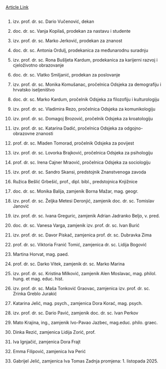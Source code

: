 [Article Link](https://www.fhs.hr/fakultetsko_vijece/clanovi)

## 
1. izv. prof. dr. sc. Dario Vučenović, dekan
2. doc. dr. sc. Vanja Kopilaš, prodekan za nastavu i studente
3. izv. prof. dr. sc. Marko Jerković, prodekan za znanost
4. doc. dr. sc. Antonia Ordulj, prodekanica za međunarodnu suradnju
5. izv. prof. dr. sc. Rona Bušljeta Kardum, prodekanica za karijerni razvoj i cjeloživotno obrazovanje
6. doc. dr. sc. Vlatko Smiljanić, prodekan za poslovanje
7. izv. prof. dr. sc. Monika Komušanac, pročelnica Odsjeka za demografiju i hrvatsko iseljeništvo
8. doc. dr. sc. Marko Kardum, pročelnik Odsjeka za filozofiju i kulturologiju
9. izv. prof. dr. sc. Vladimira Rezo, pročelnica Odsjeka za komunikologiju
10. izv. prof. dr. sc. Domagoj Brozović, pročelnik Odsjeka za kroatologiju  

11. izv. prof. dr. sc. Katarina Dadić, pročelnica Odsjeka za odgojno-obrazovne znanosti
12. prof. dr. sc. Mladen Tomorad, pročelnik Odsjeka za povijest
13. izv. prof. dr. sc. Lovorka Brajković, pročelnica Odsjeka za psihologiju
14. prof. dr. sc. Irena Cajner Mraović, pročelnica Odsjeka za sociologiju
15. izv. prof. dr. sc. Sandro Skansi, predstojnik Znanstvenoga zavoda
16. Ružica Bešlić Grbešić, prof., dipl. bibl., predstojnica Knjižnice
17. doc. dr. sc. Monika Balija, zamjenik Borna Mažar, mag. geogr.
18. izv. prof. dr. sc. Željka Metesi Deronjić, zamjenik doc. dr. sc. Tomislav Janović
19. izv. prof. dr. sc. Ivana Greguric, zamjenik Adrian Jadranko Beljo, v. pred.
20. doc. dr. sc. Vanesa Varga, zamjenik izv. prof. dr. sc. Ivan Burić
21. izv. prof. dr. sc. Davor Piskač, zamjenica prof. dr. sc. Dubravka Zima
22. prof. dr. sc. Viktoria Franić Tomić, zamjenica dr. sc. Lidija Bogović
23. Martina Horvat, mag. paed.
24. prof. dr. sc. Darko Vitek, zamjenik dr. sc. Marko Marina
25. izv. prof. dr. sc. Kristina Milković, zamjenik Alen Moslavac, mag. philol. hung. et mag. educ. hist.
26. izv. prof. dr. sc. Maša Tonković Graovac, zamjenica izv. prof. dr. sc. Zrinka Greblo Jurakić
27. Katarina Jelić, mag. psych., zamjenica Dora Korać, mag. psych.
28. izv. prof. dr. sc. Dario Pavić, zamjenik doc. dr. sc. Ivan Perkov
29. Mato Krajina, ing., zamjenik Ivo-Pavao Jazbec, mag.educ. philo. graec.
30. Dinka Rezić, zamjenica Lidija Zorić, prof.
31. Iva Ignjačić, zamjenica Dora Frajt
32. Emma Filipović, zamjenica Iva Perić
33. Gabrijel Jelić, zamjenica Iva Tomas
Zadnja promjena: 1. listopada 2025.
  

